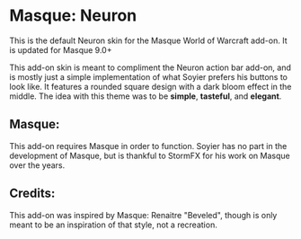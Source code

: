 # Masque: Neuron

This is the default Neuron skin for the Masque World of Warcraft add-on. It is updated for Masque 9.0+

This add-on skin is meant to compliment the Neuron action bar add-on, and is mostly just a simple implementation of what Soyier prefers his buttons to look like. It features a rounded square design with a dark bloom effect in the middle. The idea with this theme was to be **simple**, **tasteful**, and **elegant**.

## Masque:

This add-on requires Masque in order to function. Soyier has no part in the development of Masque, but is thankful to StormFX for his work on Masque over the years.

## Credits:

This add-on was inspired by Masque: Renaitre "Beveled", though is only meant to be an inspiration of that style, not a recreation.